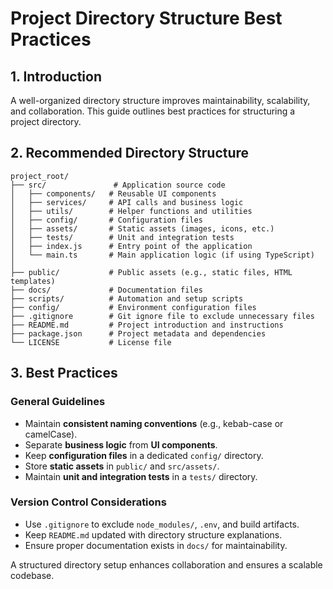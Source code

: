 # Project Directory Structure Best Practices

## 1. Introduction
A well-organized directory structure improves maintainability, scalability, and collaboration. This guide outlines best practices for structuring a project directory.

## 2. Recommended Directory Structure
```plaintext
project_root/
├── src/               # Application source code
│   ├── components/   # Reusable UI components
│   ├── services/     # API calls and business logic
│   ├── utils/        # Helper functions and utilities
│   ├── config/       # Configuration files
│   ├── assets/       # Static assets (images, icons, etc.)
│   ├── tests/        # Unit and integration tests
│   ├── index.js      # Entry point of the application
│   └── main.ts       # Main application logic (if using TypeScript)
│
├── public/           # Public assets (e.g., static files, HTML templates)
├── docs/             # Documentation files
├── scripts/          # Automation and setup scripts
├── config/           # Environment configuration files
├── .gitignore        # Git ignore file to exclude unnecessary files
├── README.md         # Project introduction and instructions
├── package.json      # Project metadata and dependencies
└── LICENSE           # License file
```

## 3. Best Practices
### General Guidelines
- Maintain **consistent naming conventions** (e.g., kebab-case or camelCase).
- Separate **business logic** from **UI components**.
- Keep **configuration files** in a dedicated `config/` directory.
- Store **static assets** in `public/` and `src/assets/`.
- Maintain **unit and integration tests** in a `tests/` directory.

### Version Control Considerations
- Use `.gitignore` to exclude `node_modules/`, `.env`, and build artifacts.
- Keep `README.md` updated with directory structure explanations.
- Ensure proper documentation exists in `docs/` for maintainability.

A structured directory setup enhances collaboration and ensures a scalable codebase.

